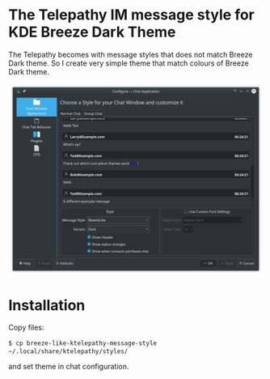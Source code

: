 # The Telepathy IM message style for KDE Breeze Dark Theme
The Telepathy becomes with message styles that does not match Breeze Dark
theme. So I create very simple theme that match colours of Breeze Dark theme.

![How it looks](https://raw.githubusercontent.com/burlog/breeze-like-ktelepathy-message-style/master/img/screenshot.png)

# Installation

Copy files:

```shell
$ cp breeze-like-ktelepathy-message-style ~/.local/share/ktelepathy/styles/
```

and set theme in chat configuration.

